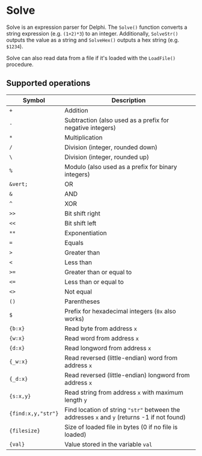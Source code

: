 # Solve
Solve is an expression parser for Delphi. The ```Solve()``` function converts a string expression (e.g. ```(1+2)*3```) to an integer. Additionally, ```SolveStr()``` outputs the value as a string and ```SolveHex()``` outputs a hex string (e.g. ```$1234```).

Solve can also read data from a file if it's loaded with the ```LoadFile()``` procedure.

## Supported operations

Symbol | Description
--- | ---
```+``` | Addition
```-``` | Subtraction (also used as a prefix for negative integers)
```*``` | Multiplication
```/``` | Division (integer, rounded down)
```\``` | Division (integer, rounded up)
```%``` | Modulo (also used as a prefix for binary integers)
```&vert;``` | OR
```&``` | AND
```^``` | XOR
```>>``` | Bit shift right
```<<``` | Bit shift left
```**``` | Exponentiation
```=``` | Equals
```>``` | Greater than
```<``` | Less than
```>=``` | Greater than or equal to
```<=``` | Less than or equal to
```<>``` | Not equal
```()``` | Parentheses
```$``` | Prefix for hexadecimal integers (```0x``` also works)
```{b:x}``` | Read byte from address ```x```
```{w:x}``` | Read word from address ```x```
```{d:x}``` | Read longword from address ```x```
```{_w:x}``` | Read reversed (little-endian) word from address ```x```
```{_d:x}``` | Read reversed (little-endian) longword from address ```x```
```{s:x,y}``` | Read string from address ```x``` with maximum length ```y```
```{find:x,y,"str"}``` | Find location of string ```"str"``` between the addresses ```x``` and ```y``` (returns -1 if not found)
```{filesize}``` | Size of loaded file in bytes (0 if no file is loaded)
```{val}``` | Value stored in the variable ```val```